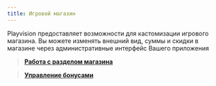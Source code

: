 ```yaml
---
title: Игровой магазин
---
```

Playvision предоставляет возможности для кастомизации игрового магазина. Вы можете изменять внешний вид,
суммы и скидки в магазине через административные интерфейс Вашего приложения

> [**Работа с разделом магазина**](shop.sums.html)

> [**Управление бонусами**](shop.bonus.html)



